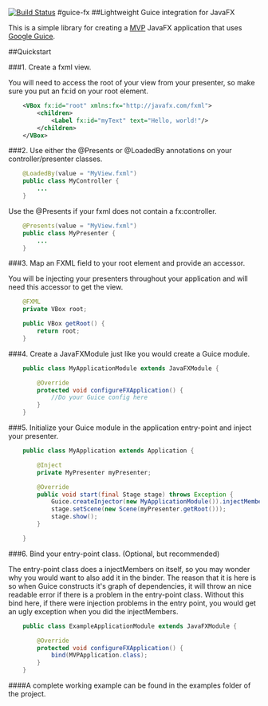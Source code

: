 [![Build Status](https://travis-ci.org/sailorgeoffrey/guice-fx.png)](https://travis-ci.org/sailorgeoffrey/guice-fx)
#guice-fx
##Lightweight Guice integration for JavaFX

This is a simple library for creating a [MVP](http://en.wikipedia.org/wiki/Model%E2%80%93view%E2%80%93presenter)
JavaFX application that uses [Google Guice](https://code.google.com/p/google-guice/).

##Quickstart

###1. Create a fxml view.

You will need to access the root of your view from your presenter, so make sure you put an fx:id on your root element.

```xml
    <VBox fx:id="root" xmlns:fx="http://javafx.com/fxml">
        <children>
            <Label fx:id="myText" text="Hello, world!"/>
        </children>
    </VBox>
```

###2. Use either the @Presents or @LoadedBy annotations on your controller/presenter classes.

```java
    @LoadedBy(value = "MyView.fxml")
    public class MyController {
        ...
    }
```

Use the @Presents if your fxml does not contain a fx:controller.

```java
    @Presents(value = "MyView.fxml")
    public class MyPresenter {
        ...
    }
```

###3. Map an FXML field to your root element and provide an accessor.

You will be injecting your presenters throughout your application and will need this accessor to get the view.

```java
    @FXML
    private VBox root;

    public VBox getRoot() {
        return root;
    }
```

###4. Create a JavaFXModule just like you would create a Guice module.

```java
    public class MyApplicationModule extends JavaFXModule {

        @Override
        protected void configureFXApplication() {
            //Do your Guice config here
        }
    }
```

###5. Initialize your Guice module in the application entry-point and inject your presenter.

```java
    public class MyApplication extends Application {

        @Inject
        private MyPresenter myPresenter;

        @Override
        public void start(final Stage stage) throws Exception {
            Guice.createInjector(new MyApplicationModule()).injectMembers(this);
            stage.setScene(new Scene(myPresenter.getRoot()));
            stage.show();
        }

    }
```

###6. Bind your entry-point class. (Optional, but recommended)

The entry-point class does a injectMembers on itself, so you may wonder why you would want to also add it in the binder.
The reason that it is here is so when Guice constructs it's graph of dependencies, it will throw an nice readable error
if there is a problem in the entry-point class.  Without this bind here, if there were injection problems in
the entry point, you would get an ugly exception when you did the injectMembers.

```java
    public class ExampleApplicationModule extends JavaFXModule {

        @Override
        protected void configureFXApplication() {
            bind(MVPApplication.class);
        }
    }
```

####A complete working example can be found in the examples folder of the project.